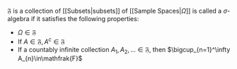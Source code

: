 $\mathfrak{F}$ is a collection of [[Subsets|subsets]] of [[Sample Spaces|$\Omega$]] is called a $\sigma$-algebra if it satisfies the following properties:
- $\Omega \in\mathfrak{F}$
- If $A\in\mathfrak{F},A^c\in\mathfrak{F}$
- If a countably infinite collection $A_{1},A_{2},\dots \in\mathfrak{F}$, then $\bigcup_{n=1}^\infty A_{n}\in\mathfrak{F}$ 
